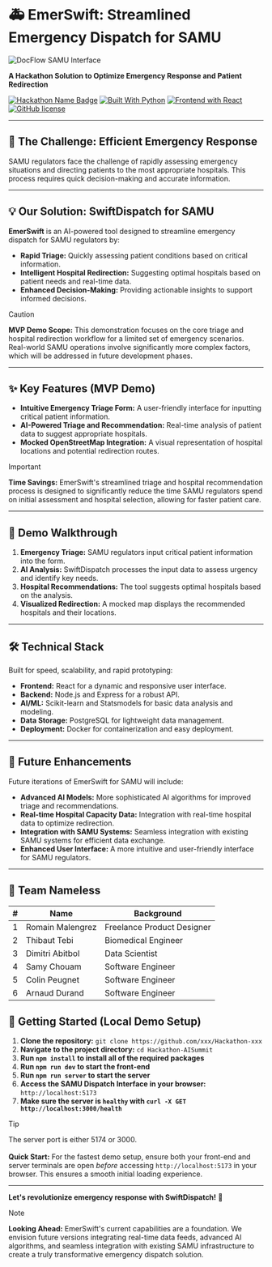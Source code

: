 # 🚑 EmerSwift: Streamlined Emergency Dispatch for SAMU

![DocFlow SAMU Interface](https://files.catbox.moe/x88ini.png)

**A Hackathon Solution to Optimize Emergency Response and Patient Redirection**

[![Hackathon Name Badge](https://img.shields.io/badge/Hackathon-Nameless-blue.svg)](https://hackathon.example.com) [![Built With Python](https://img.shields.io/badge/Built%20With-Python-blue.svg)](https://www.python.org/) [![Frontend with React](https://img.shields.io/badge/Frontend-React-blue.svg)](https://reactjs.org/) [![GitHub license](https://img.shields.io/badge/license-MIT-blue)](https://github.com/xxx/Hackathon-xxx/blob/main/LICENSE)

---

## 🎯 The Challenge: Efficient Emergency Response

SAMU regulators face the challenge of rapidly assessing emergency situations and directing patients to the most appropriate hospitals. This process requires quick decision-making and accurate information.

---

## 💡 Our Solution: SwiftDispatch for SAMU

**EmerSwift** is an AI-powered tool designed to streamline emergency dispatch for SAMU regulators by:

* **Rapid Triage:** Quickly assessing patient conditions based on critical information.
* **Intelligent Hospital Redirection:** Suggesting optimal hospitals based on patient needs and real-time data.
* **Enhanced Decision-Making:** Providing actionable insights to support informed decisions.

> [!CAUTION]
> **MVP Demo Scope:** This demonstration focuses on the core triage and hospital redirection workflow for a limited set of emergency scenarios. Real-world SAMU operations involve significantly more complex factors, which will be addressed in future development phases.


---

## ✨ Key Features (MVP Demo)

* **Intuitive Emergency Triage Form:** A user-friendly interface for inputting critical patient information.
* **AI-Powered Triage and Recommendation:** Real-time analysis of patient data to suggest appropriate hospitals.
* **Mocked OpenStreetMap Integration:** A visual representation of hospital locations and potential redirection routes.

> [!IMPORTANT]
> **Time Savings:** EmerSwift's streamlined triage and hospital recommendation process is designed to significantly reduce the time SAMU regulators spend on initial assessment and hospital selection, allowing for faster patient care.


---

## 🚀 Demo Walkthrough

1. **Emergency Triage:** SAMU regulators input critical patient information into the form.
2. **AI Analysis:** SwiftDispatch processes the input data to assess urgency and identify key needs.
3. **Hospital Recommendations:** The tool suggests optimal hospitals based on the analysis.
4. **Visualized Redirection:** A mocked map displays the recommended hospitals and their locations.

---

## 🛠️ Technical Stack

Built for speed, scalability, and rapid prototyping:

- **Frontend:** React for a dynamic and responsive user interface.
- **Backend:** Node.js and Express for a robust API.
- **AI/ML:** Scikit-learn and Statsmodels for basic data analysis and modeling.
- **Data Storage:** PostgreSQL for lightweight data management.
- **Deployment:** Docker for containerization and easy deployment.

---

## 🔮 Future Enhancements

Future iterations of EmerSwift for SAMU will include:

* **Advanced AI Models:** More sophisticated AI algorithms for improved triage and recommendations.
* **Real-time Hospital Capacity Data:** Integration with real-time hospital data to optimize redirection.
* **Integration with SAMU Systems:** Seamless integration with existing SAMU systems for efficient data exchange.
* **Enhanced User Interface:** A more intuitive and user-friendly interface for SAMU regulators.

---

## 🤝 Team Nameless

| #  | Name              | Background                  |
|----|------------------|---------------------------|
| 1  | Romain Malengrez | Freelance Product Designer  |
| 2  | Thibaut Tebi     | Biomedical Engineer        |
| 3  | Dimitri Abitbol  | Data Scientist             |
| 4  | Samy Chouam      | Software Engineer          |
| 5  | Colin Peugnet    | Software Engineer          |
| 6  | Arnaud Durand    | Software Engineer          |


## 🚀 Getting Started (Local Demo Setup)

1. **Clone the repository:** `git clone https://github.com/xxx/Hackathon-xxx`
2. **Navigate to the project directory:** `cd Hackathon-AISummit`
3. **Run `npm install` to install all of the required packages**
4. **Run `npm run dev` to start the front-end**
5. **Run `npm run server` to start the server**
6. **Access the SAMU Dispatch Interface in your browser:** `http://localhost:5173`
7. **Make sure the server is `healthy` with `curl -X GET http://localhost:3000/health`**

>[!TIP]
> The server port is either 5174 or 3000. <br/><br/>
> **Quick Start:** For the fastest demo setup, ensure both your front-end and server terminals are open *before* accessing `http://localhost:5173` in your browser. This ensures a smooth initial loading experience.

---

**Let's revolutionize emergency response with SwiftDispatch!** 🚀
> [!NOTE]
> **Looking Ahead:** EmerSwift's current capabilities are a foundation. We envision future versions integrating real-time data feeds, advanced AI algorithms, and seamless integration with existing SAMU infrastructure to create a truly transformative emergency dispatch solution.
